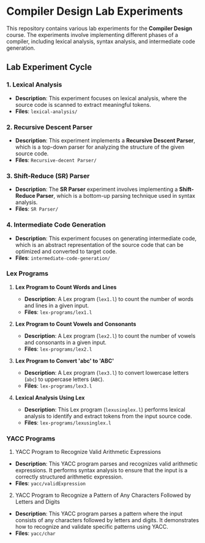 # Compiler Design Lab Experiments

This repository contains various lab experiments for the **Compiler Design** course. The experiments involve implementing different phases of a compiler, including lexical analysis, syntax analysis, and intermediate code generation.

## Lab Experiment Cycle

### 1. Lexical Analysis
- **Description**: This experiment focuses on lexical analysis, where the source code is scanned to extract meaningful tokens.
- **Files**: `lexical-analysis/`

### 2. Recursive Descent Parser
- **Description**: This experiment implements a **Recursive Descent Parser**, which is a top-down parser for analyzing the structure of the given source code.
- **Files**: `Recursive-decent Parser/`

### 3. Shift-Reduce (SR) Parser
- **Description**: The **SR Parser** experiment involves implementing a **Shift-Reduce Parser**, which is a bottom-up parsing technique used in syntax analysis.
- **Files**: `SR Parser/`

### 4. Intermediate Code Generation
- **Description**: This experiment focuses on generating intermediate code, which is an abstract representation of the source code that can be optimized and converted to target code.
- **Files**: `intermediate-code-generation/`

### Lex Programs

1. **Lex Program to Count Words and Lines**
   - **Description**: A Lex program (`lex1.l`) to count the number of words and lines in a given input.
   - **Files**: `lex-programs/lex1.l`

2. **Lex Program to Count Vowels and Consonants**
   - **Description**: A Lex program (`lex2.l`) to count the number of vowels and consonants in a given input.
   - **Files**: `lex-programs/lex2.l`

3. **Lex Program to Convert 'abc' to 'ABC'**
   - **Description**: A Lex program (`lex3.l`) to convert lowercase letters (`abc`) to uppercase letters (`ABC`).
   - **Files**: `lex-programs/lex3.l`

4. **Lexical Analysis Using Lex**
   - **Description**: This Lex program (`lexusinglex.l`) performs lexical analysis to identify and extract tokens from the input source code.
   - **Files**: `lex-programs/lexusinglex.l`

### YACC Programs

1. YACC Program to Recognize Valid Arithmetic Expressions
- **Description**: This YACC program parses and recognizes valid arithmetic expressions. It performs syntax analysis to ensure that the input is a correctly structured arithmetic expression.
- **Files**: `yacc/validExpression`

2. YACC Program to Recognize a Pattern of Any Characters Followed by Letters and Digits
- **Description**: This YACC program parses a pattern where the input consists of any characters followed by letters and digits. It demonstrates how to recognize and validate specific patterns using YACC.
- **Files**: `yacc/char`

